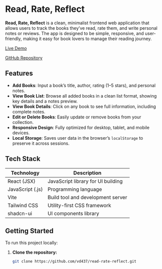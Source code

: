 # Read, Rate, Reflect

**Read, Rate, Reflect** is a clean, minimalist frontend web application that allows users to track the books they’ve read, rate them, and write personal notes or reviews. The app is designed to be simple, responsive, and user-friendly, making it easy for book lovers to manage their reading journey.

[Live Demo](https://preview--read-rate-reflect.lovable.app/)

[GitHub Repository](https://github.com/vd437/read-rate-reflect.git)

## Features

- **Add Books**: Input a book’s title, author, rating (1–5 stars), and personal notes.
- **View Book List**: Browse all added books in a clean list format, showing key details and a notes preview.
- **View Book Details**: Click on any book to see full information, including complete notes.
- **Edit or Delete Books**: Easily update or remove books from your collection.
- **Responsive Design**: Fully optimized for desktop, tablet, and mobile devices.
- **Local Storage**: Saves user data in the browser’s `localStorage` to preserve it across sessions.

## Tech Stack

| Technology      | Description                      |
|----------------|----------------------------------|
| React (JSX)     | JavaScript library for UI building |
| JavaScript (.js)| Programming language             |
| Vite            | Build tool and development server |
| Tailwind CSS    | Utility-first CSS framework      |
| shadcn-ui       | UI components library            |

## Getting Started

To run this project locally:

1. **Clone the repository:**

   ```bash
   git clone https://github.com/vd437/read-rate-reflect.git
   
